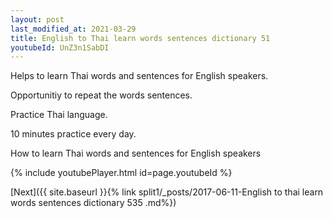 ```yaml
---
layout: post
last_modified_at: 2021-03-29
title: English to Thai learn words sentences dictionary 51 
youtubeId: UnZ3n1SabDI
---
```

 
 
Helps to learn Thai words and sentences for English speakers.

Opportunitiy to repeat the words sentences. 

Practice Thai language. 
 
10 minutes practice every day. 
 
How to learn Thai words and sentences for English speakers 
 
{% include youtubePlayer.html id=page.youtubeId %}
 
 
[Next]({{ site.baseurl }}{% link  split1/_posts/2017-06-11-English to thai learn words sentences dictionary 535 .md%})
 
